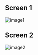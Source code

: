 ## Screen 1
![image1](https://github.com/emir-emir/dog_care/assets/69528988/5b3643ae-54f9-4043-b2af-8cb625485637)
## Screen 2
![image2](https://github.com/emir-emir/dog_care/assets/69528988/8babbf55-982a-47ef-8c8b-d5e8e796b649)
